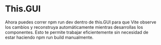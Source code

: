 # This.GUI
Ahora puedes correr npm run dev dentro de this.GUI para que Vite observe los cambios y reconstruya automáticamente mientras desarrollas los componentes. Esto te permite trabajar eficientemente sin necesidad de estar haciendo npm run build manualmente.
